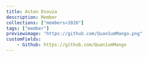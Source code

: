 ```yaml
---
title: Aston Dsouza 
description: Member
collections: ["members>2026"]
tags: ["member"]
previewimage: "https://github.com/Quan1umMango.png"
customFields:
    - Github: https://github.com/Quan1umMango
---
```


